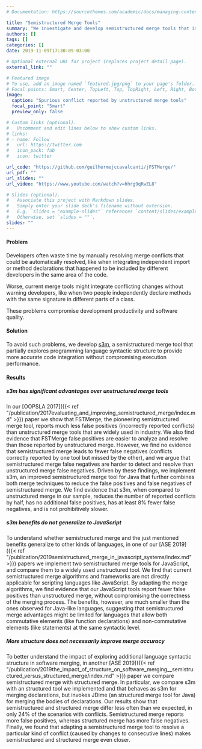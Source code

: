 ```yaml
---
# Documentation: https://sourcethemes.com/academic/docs/managing-content/

title: "Semistructured Merge Tools"
summary: "We investigate and develop semistructured merge tools that improve code integration accuracy without compromising performance."
authors: []
tags: []
categories: []
date: 2019-11-09T17:30:09-03:00

# Optional external URL for project (replaces project detail page).
external_link: ""

# Featured image
# To use, add an image named `featured.jpg/png` to your page's folder.
# Focal points: Smart, Center, TopLeft, Top, TopRight, Left, Right, BottomLeft, Bottom, BottomRight.
image:
  caption: "Spurious conflict reported by unstructured merge tools"
  focal_point: "Smart"
  preview_only: false

# Custom links (optional).
#   Uncomment and edit lines below to show custom links.
# links:
# - name: Follow
#   url: https://twitter.com
#   icon_pack: fab
#   icon: twitter

url_code: "https://github.com/guilhermejccavalcanti/jFSTMerge/"
url_pdf: ""
url_slides: ""
url_video: "https://www.youtube.com/watch?v=hhrg9qRwZL8"

# Slides (optional).
#   Associate this project with Markdown slides.
#   Simply enter your slide deck's filename without extension.
#   E.g. `slides = "example-slides"` references `content/slides/example-slides.md`.
#   Otherwise, set `slides = ""`.
slides: ""
---
```


#### Problem

Developers often waste time by manually resolving merge conflicts that could be automatically resolved, like when integrating independent import or method declarations that happened to be included by different developers in the same area of the code. 

Worse, current merge tools might integrate conflicting changes without warning developers, like when two people independently declare methods with the same signature in different parts of a class. 

These problems compromise development productivity and software quality.

#### Solution

To avoid such problems, we develop [s3m](https://github.com/guilhermejccavalcanti/jFSTMerge), a semistructured merge tool that partially explores programming language syntactic structure to provide more accurate code integration without compromising execution performance. 

#### Results

##### s3m has significant advantages over unstructured merge tools 
In our [OOPSLA 2017]({{< ref "/publication/2017evaluating_and_improving_semistructured_merge/index.md" >}}) paper we show that FSTMerge, the pioneering semistructured merge tool, reports much less false positives (incorrectly reported conflicts) than unstructured merge tools that are widely used in industry. 
We also find evidence that FSTMerge false positives are easier to analyze and resolve than those reported by unstructured merge.
However, we find no evidence that semistructured merge leads to fewer false negatives (conflicts correctly reported by one tool but missed by the other), and we argue that semistructured merge false negatives are harder to detect and resolve than unstructured merge false negatives. 
Driven by these findings, we implement s3m, an improved semistructured merge tool for Java that further combines both merge techniques to reduce the false positives and false negatives of semistructured merge. 
We find evidence that s3m, when compared to unstructured merge in our sample, reduces the number of reported conflicts by half, has no additional false positives, has at least 8% fewer false negatives, and is not prohibitively slower.

##### s3m benefits do not generalize to JavaScript
To understand whether semistructured merge and the just mentioned benefits generalize to other kinds of languages, in one of our [ASE 2019]({{< ref "/publication/2019semistructured_merge_in_javascript_systems/index.md" >}}) papers we implement two semistructured merge tools for JavaScript, and compare them to a widely used unstructured tool. 
We find that current semistructured merge algorithms and frameworks are not directly applicable for scripting languages like JavaScript. 
By adapting the merge algorithms, we find evidence that our JavaScript tools report fewer false positives than unstructured merge, without compromising the correctness of the merging process. 
The benefits, however, are much smaller than the ones observed for Java-like languages, suggesting that semistructured merge advantages might be limited for languages that allow both commutative elements (like function declarations) and non-commutative elements (like statements) at the same syntactic level.

##### More structure does not necessarily improve merge accuracy 
To better understand the impact of exploring additional language syntactic structure in software merging, in another [ASE 2019]({{< ref "/publication/2019the_impact_of_structure_on_software_merging__semistructured_versus_structured_merge/index.md" >}}) paper we compare semistructured merge with structured merge. 
In particular, we compare s3m with an structured tool we implemented and that behaves as s3m for merging declarations, but invokes JDime (an structured merge tool for Java) for merging the bodies of declarations. 
Our results show that semistructured and structured merge differ less often than we expected, in only 24% of the scenarios with conflicts. 
Semistructured merge reports more false positives, whereas structured merge has more false negatives. 
Finally, we found that adapting a semistructured merge tool to resolve a particular kind of conflict (caused by changes to consecutive lines) makes semistructured and structured merge even closer.
